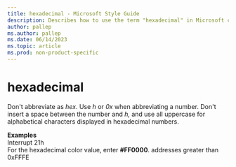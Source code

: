 ```yaml
---
title: hexadecimal - Microsoft Style Guide
description: Describes how to use the term "hexadecimal" in Microsoft content.
author: pallep
ms.author: pallep
ms.date: 06/14/2023
ms.topic: article
ms.prod: non-product-specific
---
```


# hexadecimal

Don't abbreviate as *hex*. Use *h* or *0x* when abbreviating a number. Don't insert a space between the number and *h,* and use all uppercase for alphabetical characters displayed in hexadecimal numbers.

**Examples**  
Interrupt 21h  
For the hexadecimal color value, enter **#FF0000**.
 addresses greater than 0xFFFE
